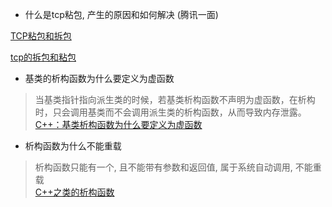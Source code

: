 - 什么是tcp粘包, 产生的原因和如何解决 (腾讯一面)

[TCP粘包和拆包](https://www.jianshu.com/p/9e3cefc21ca9)

[tcp的拆包和粘包](https://zhuanlan.zhihu.com/p/77275039)

- 基类的析构函数为什么要定义为虚函数        
> 当基类指针指向派生类的时候，若基类析构函数不声明为虚函数，在析构时，只会调用基类而不会调用派生类的析构函数，从而导致内存泄露。       
    [C++：基类析构函数为什么要定义为虚函数](https://blog.csdn.net/ENSHADOWER/article/details/96481661)    

- 析构函数为什么不能重载     
> 析构函数只能有一个, 且不能带有参数和返回值, 属于系统自动调用, 不能重载      
    [C++之类的析构函数](https://www.cnblogs.com/MrListening/p/5567762.html)

